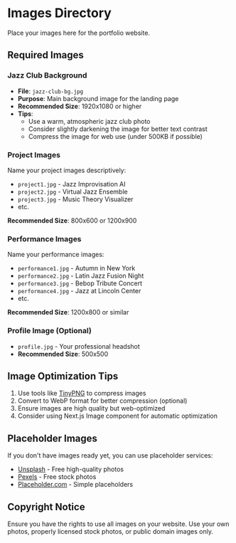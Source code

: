 # Images Directory

Place your images here for the portfolio website.

## Required Images

### Jazz Club Background
- **File**: `jazz-club-bg.jpg`
- **Purpose**: Main background image for the landing page
- **Recommended Size**: 1920x1080 or higher
- **Tips**: 
  - Use a warm, atmospheric jazz club photo
  - Consider slightly darkening the image for better text contrast
  - Compress the image for web use (under 500KB if possible)

### Project Images
Name your project images descriptively:
- `project1.jpg` - Jazz Improvisation AI
- `project2.jpg` - Virtual Jazz Ensemble
- `project3.jpg` - Music Theory Visualizer
- etc.

**Recommended Size**: 800x600 or 1200x900

### Performance Images
Name your performance images:
- `performance1.jpg` - Autumn in New York
- `performance2.jpg` - Latin Jazz Fusion Night
- `performance3.jpg` - Bebop Tribute Concert
- `performance4.jpg` - Jazz at Lincoln Center
- etc.

**Recommended Size**: 1200x800 or similar

### Profile Image (Optional)
- `profile.jpg` - Your professional headshot
- **Recommended Size**: 500x500

## Image Optimization Tips

1. Use tools like [TinyPNG](https://tinypng.com/) to compress images
2. Convert to WebP format for better compression (optional)
3. Ensure images are high quality but web-optimized
4. Consider using Next.js Image component for automatic optimization

## Placeholder Images

If you don't have images ready yet, you can use placeholder services:
- [Unsplash](https://unsplash.com/) - Free high-quality photos
- [Pexels](https://www.pexels.com/) - Free stock photos
- [Placeholder.com](https://placeholder.com/) - Simple placeholders

## Copyright Notice

Ensure you have the rights to use all images on your website. Use your own photos, properly licensed stock photos, or public domain images only.

